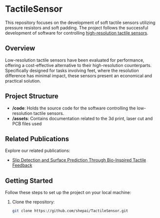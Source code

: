 # TactileSensor

This repository focuses on the development of soft tactile sensors utilizing pressure resistors and soft padding. The project follows the successful development of software for controlling [high-resolution tactile sensors](https://github.com/shepai/RoboSkin).

## Overview

Low-resolution tactile sensors have been evaluated for performance, offering a cost-effective alternative to their high-resolution counterparts. Specifically designed for tasks involving feet, where the resolution difference has minimal impact, these sensors present an economical and practical solution.

## Project Structure

- **/code**: Holds the source code for the software controlling the low-resolution tactile sensors.
- **/assets**: Contains documentation related to the 3d print, laser cut and PCB files used

## Related Publications

Explore our related publications:

- [Slip Detection and Surface Prediction Through Bio-Inspired Tactile Feedback](https://arxiv.org/abs/2310.08192)

## Getting Started

Follow these steps to set up the project on your local machine:

1. Clone the repository:
   ```bash
   git clone https://github.com/shepai/TactileSensor.git
